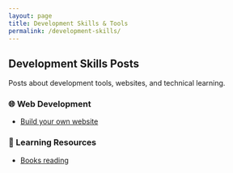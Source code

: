 ```yaml
---
layout: page
title: Development Skills & Tools
permalink: /development-skills/
---
```


## Development Skills Posts

Posts about development tools, websites, and technical learning.

### 🌐 Web Development
- [Build your own website](/)

### 📖 Learning Resources
- [Books reading](/)